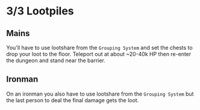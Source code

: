 # 3/3 Lootpiles
## Mains
You'll have to use lootshare from the `Grouping System` and set the chests to drop your loot to the floor. Teleport out at about ~20-40k HP then re-enter the dungeon and stand near the barrier.

## Ironman
On an ironman you also have to use lootshare from the `Grouping System` but the last person to deal the final damage gets the loot.